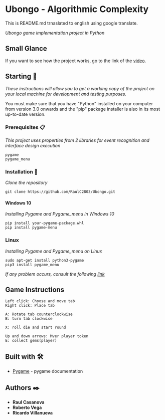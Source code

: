 # Ubongo - Algorithmic Complexity

This is README.md trnaslated to english using google translate.

_Ubongo game implementation project in Python_

## Small Glance

If you want to see how the project works, go to the link of the [video](https://drive.google.com/file/d/1Ig-p4k6ZZ1nGAHaV6yxBGRWOIdaChdY_/view?usp=sharing).

## Starting 🚀

_These instructions will allow you to get a working copy of the project on your local machine for development and testing purposes._

You must make sure that you have "Python" installed on your computer from version 3.0 onwards and the "pip" package installer is also in its most up-to-date version.


### Prerequisites 📋

_This project uses properties from 2 libraries for event recognition and interface design execution_

```
pygame
pygame_menu
```

### Installation 🔧

_Clone the repository_

```
git clone https://github.com/RaulC2803/Ubongo.git
```

#### Windows 10

_Installing Pygame and Pygame_menu in Windows 10_

```
pip install your-pygame-package.whl
pip install pygame-menu
```

### Linux

_Installing Pygame and Pygame_menu on Linux_

```
sudo apt-get install python3-pygame
pip3 install pygame_menu
```
_If any problem occurs, consult the following [link](https://riptutorial.com/es/pygame/example/16814/instalando-pygame)_

## Game Instructions

```
Left click: Choose and move tab
Right click: Place tab

A: Rotate tab counterclockwise
B: turn tab clockwise

X: roll die and start round

Up and down arrows: Mver player token
E: collect gems(player)
```

## Built with 🛠️

* [Pygame](https://www.pygame.org/news) - pygame documentation


## Authors ✒️

* **Raul Casanova**
* **Roberto Vega**
* **Ricardo Villanueva**
